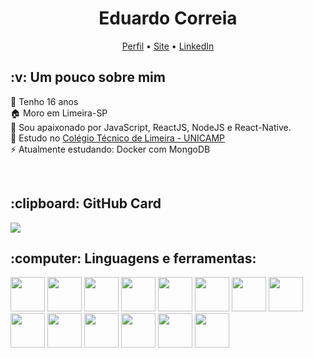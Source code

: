 <h1 align="center">Eduardo Correia</h1>
<p align="center">
  <a href="https://github.com/eduardo-ehsc">Perfil</a> • 
  <a href="https://eduardo-ehsc.github.io">Site</a> • 
  <a href="https://www.linkedin.com/in/eduardo-ehsc/">LinkedIn</a>
</p>

<h2>:v: Um pouco sobre mim</h2>

:bust_in_silhouette: Tenho 16 anos <br>
:house: Moro em Limeira-SP <br>
:yellow_heart: Sou apaixonado por JavaScript, ReactJS, NodeJS e React-Native. <br>
:book: Estudo no [Colégio Técnico de Limeira - UNICAMP](https://www.cotil.unicamp.br/portal/) <br>
:zap: Atualmente estudando: Docker com MongoDB<br>

<br>

<h2>:clipboard: GitHub Card</h2>

<a href="https://github.com/eduardo-ehsc">
  <img src="https://github-readme-stats.vercel.app/api?username=eduardo-ehsc&show_icons=true&title_color=fff&icon_color=79ff97&text_color=9f9f9f&bg_color=151515">
</a>

<h2>:computer: Linguagens e ferramentas:</h2>

<div display="flex">
  <img height="55px" src="https://github.com/eduardo-ehsc/eduardo-ehsc/blob/master/assets/js.png">
  <img height="55px" src="https://github.com/eduardo-ehsc/eduardo-ehsc/blob/master/assets/ts.png">
  <img height="55px" src="https://github.com/eduardo-ehsc/eduardo-ehsc/blob/master/assets/node.png">
  <img height="55px" src="https://github.com/eduardo-ehsc/eduardo-ehsc/blob/master/assets/react.png">
  <img height="55px" src="https://github.com/eduardo-ehsc/eduardo-ehsc/blob/master/assets/vscode.png">
  <img height="55px" src="https://github.com/eduardo-ehsc/eduardo-ehsc/blob/master/assets/c.png">
  <img height="55px" src="https://github.com/eduardo-ehsc/eduardo-ehsc/blob/master/assets/cplusplus.png">
  <img height="55px" src="https://github.com/eduardo-ehsc/eduardo-ehsc/blob/master/assets/csharp.png">
  <img height="55px" src="https://github.com/eduardo-ehsc/eduardo-ehsc/blob/master/assets/html.png">
  <img height="55px" src="https://github.com/eduardo-ehsc/eduardo-ehsc/blob/master/assets/css.png">
  <img height="55px" src="https://github.com/eduardo-ehsc/eduardo-ehsc/blob/master/assets/git.png">
  <img height="55px" src="https://github.com/eduardo-ehsc/eduardo-ehsc/blob/master/assets/mysql.png">
  <img height="55px" src="https://github.com/eduardo-ehsc/eduardo-ehsc/blob/master/assets/azure.png">
  <img height="55px" src="https://github.com/eduardo-ehsc/eduardo-ehsc/blob/master/assets/figma.png">
  
  
</div>
